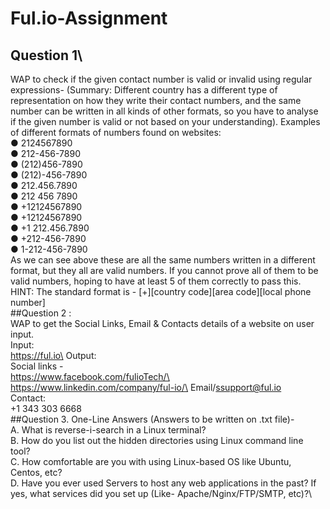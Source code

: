# Ful.io-Assignment
## Question 1\
WAP to check if the given contact number is valid or invalid using regular
expressions-
(Summary: Different country has a different type of representation on how they write their contact
numbers, and the same number can be written in all kinds of other formats, so you have to
analyse if the given number is valid or not based on your understanding).
Examples of different formats of numbers found on websites:\
● 2124567890\
● 212-456-7890\
● (212)456-7890\
● (212)-456-7890\
● 212.456.7890\
● 212 456 7890\
● +12124567890\
● +12124567890\
● +1 212.456.7890\
● +212-456-7890\
● 1-212-456-7890\
As we can see above these are all the same numbers written in a different format, but they all are
valid numbers. If you cannot prove all of them to be valid numbers, hoping to have at least 5 of
them correctly to pass this.\
HINT: The standard format is - [+][country code][area code][local phone number]
\
##Question 2 :\
WAP to get the Social Links, Email & Contacts details of a website on user input.\
Input:\
https://ful.io\
Output:\
Social links -\
https://www.facebook.com/fulioTech/\
https://www.linkedin.com/company/ful-io/\
Email/ssupport@ful.io\
Contact:\
+1 343 303 6668\
##Question 3\. 
One-Line Answers (Answers to be written on .txt file)-\
A. What is reverse-i-search in a Linux terminal?\
B. How do you list out the hidden directories using Linux command line tool?\
C. How comfortable are you with using Linux-based OS like Ubuntu, Centos, etc?\
D. Have you ever used Servers to host any web applications in the past? If yes, what
services did you set up (Like- Apache/Nginx/FTP/SMTP, etc)?\

